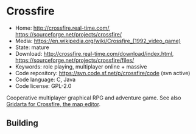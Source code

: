 # Crossfire

- Home: http://crossfire.real-time.com/, https://sourceforge.net/projects/crossfire/
- Media: <https://en.wikipedia.org/wiki/Crossfire_(1992_video_game)>
- State: mature
- Download: http://crossfire.real-time.com/download/index.html, https://sourceforge.net/projects/crossfire/files/
- Keywords: role playing, multiplayer online + massive
- Code repository: https://svn.code.sf.net/p/crossfire/code (svn active)
- Code language: C, Java
- Code license: GPL-2.0

Cooperative multiplayer graphical RPG and adventure game.
See also [Gridarta for Crossfire, the map editor](https://sourceforge.net/projects/gridarta/).

## Building
